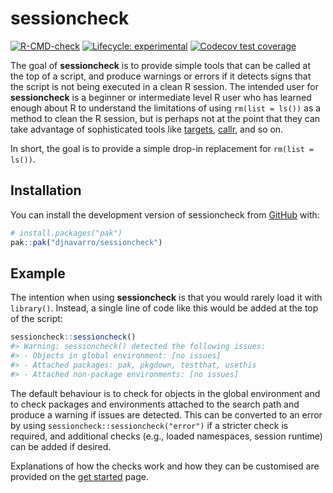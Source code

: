 
<!-- README.md is generated from README.Rmd. Please edit that file -->

# sessioncheck

<!-- badges: start -->

[![R-CMD-check](https://github.com/djnavarro/sessioncheck/actions/workflows/R-CMD-check.yaml/badge.svg)](https://github.com/djnavarro/sessioncheck/actions/workflows/R-CMD-check.yaml)
[![Lifecycle:
experimental](https://img.shields.io/badge/lifecycle-experimental-orange.svg)](https://lifecycle.r-lib.org/articles/stages.html#experimental)
[![Codecov test
coverage](https://codecov.io/gh/djnavarro/sessioncheck/graph/badge.svg)](https://app.codecov.io/gh/djnavarro/sessioncheck)
<!-- badges: end -->

The goal of **sessioncheck** is to provide simple tools that can be
called at the top of a script, and produce warnings or errors if it
detects signs that the script is not being executed in a clean R
session. The intended user for **sessioncheck** is a beginner or
intermediate level R user who has learned enough about R to understand
the limitations of using `rm(list = ls())` as a method to clean the R
session, but is perhaps not at the point that they can take advantage of
sophisticated tools like [targets](https://books.ropensci.org/targets/),
[callr](https://callr.r-lib.org/), and so on.

In short, the goal is to provide a simple drop-in replacement for
`rm(list = ls())`.

## Installation

You can install the development version of sessioncheck from
[GitHub](https://github.com/) with:

``` r
# install.packages("pak")
pak::pak("djnavarro/sessioncheck")
```

## Example

The intention when using **sessioncheck** is that you would rarely load
it with `library()`. Instead, a single line of code like this would be
added at the top of the script:

``` r
sessioncheck::sessioncheck()
#> Warning: sessioncheck() detected the following issues:
#> - Objects in global environment: [no issues]
#> - Attached packages: pak, pkgdown, testthat, usethis
#> - Attached non-package environments: [no issues]
```

The default behaviour is to check for objects in the global environment
and to check packages and environments attached to the search path and
produce a warning if issues are detected. This can be converted to an
error by using `sessioncheck::sessioncheck("error")` if a stricter check
is required, and additional checks (e.g., loaded namespaces, session
runtime) can be added if desired.

Explanations of how the checks work and how they can be customised are
provided on the [get
started](https://sessioncheck.djnavarro.net/articles/sessioncheck.html)
page.
